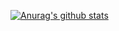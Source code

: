 [![Anurag's github stats](https://github-readme-stats.vercel.app/api?username=eraser3031&show_icons=true&theme=tokyonight)](https://github.com/anuraghazra/github-readme-stats)

<!--
**eraser3031/eraser3031** is a ✨ _special_ ✨ repository because its `README.md` (this file) appears on your GitHub profile.

Here are some ideas to get you started:

- 🔭 I’m currently working on ...
- 🌱 I’m currently learning ...
- 👯 I’m looking to collaborate on ...
- 🤔 I’m looking for help with ...
- 💬 Ask me about ...
- 📫 How to reach me: ...
- 😄 Pronouns: ...
- ⚡ Fun fact: ...
-->
